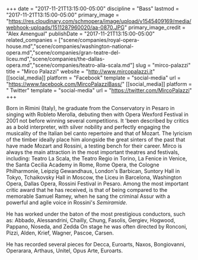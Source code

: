 +++
date = "2017-11-21T13:15:00-05:00"
discipline = "Bass"
lastmod = "2017-11-21T13:15:00-05:00"
primary_image = "https://res.cloudinary.com/schmopera/image/upload/v1545409169/media/webhook-uploads/1511287960020/aa-0870.JPG"
primary_image_credit = "Alex Amengual"
publishDate = "2017-11-21T13:15:00-05:00"
related_companies = ["scene/companies/royal-opera-house.md","scene/companies/washington-national-opera.md","scene/companies/gran-teatre-del-liceu.md","scene/companies/the-dallas-opera.md","scene/companies/teatro-alla-scala.md"]
slug = "mirco-palazzi"
title = "Mirco Palazzi"
website = "http://www.mircopalazzi.it"
[[social_media]]
platform = "Facebook"
template = "social-media"
url = "https://www.facebook.com/MircoPalazziBass/"
[[social_media]]
platform = " Twitter"
template = "social-media"
url = "https://twitter.com/MircoPalazzi"
+++

Born in Rimini (Italy), he graduate from the Conservatory in Pesaro in singing with Robleto Merolla, debuting then with Opera Wexford Festival in 2001 not before winning several competitions. It 'been described by critics as a bold interpreter, with silver nobility and perfectly engaging the musicality of the Italian bel canto repertoire and that of Mozart. The lyricism of the timber ideally place him alongside the great sinters of the past that have made Mozart and Rossini, a testing bench for their career. Mirco is always the main attraction in the most important theatres and festivals, including: Teatro La Scala, the Teatro Regio in Torino, La Fenice in Venice, the Santa Cecilia Academy in Rome, Rome Opera, the Cologne Philharmonie, Leipzig Gewandhaus, London's Barbican, Suntory Hall in Tokyo, Tchaikovsky Hall in Moscow, the Liceu in Barcelona, Washington Opera, Dallas Opera, Rossini Festival in Pesaro. Among the most important critic award that he has received, is that of being compared to the memorable Samuel Ramey, when he sang the criminal Assur with a powerful and agile voice in Rossini's *Semiramide*.

He has worked under the baton of the most prestigious conductors, such as: Abbado, Alessandrini, Chailly, Chung, Fasolis, Gergiev, Hogwood, Pappano, Noseda, and Zedda On stage he was often directed by Ronconi, Pizzi, Alden, Krief, Wagner, Pascoe, Carsen.

He has recorded several pieces for Decca, Euroarts, Naxos, Bongiovanni, Operarara, Arthaus, Unitel, Opus Arte, Euroarts.
